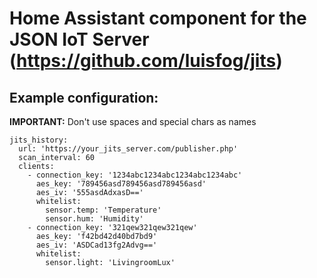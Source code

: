 # Home Assistant component for the JSON IoT Server (https://github.com/luisfog/jits)

## Example configuration:
**IMPORTANT:** Don't use spaces and special chars as names
~~~
jits_history:
  url: 'https://your_jits_server.com/publisher.php'
  scan_interval: 60
  clients:
    - connection_key: '1234abc1234abc1234abc1234abc'
      aes_key: '789456asd789456asd789456asd'
      aes_iv: '555asdAdxasD=='
      whitelist:
        sensor.temp: 'Temperature'
        sensor.hum: 'Humidity'
    - connection_key: '321qew321qew321qew'
      aes_key: 'f42bd42d40bd7bd9'
      aes_iv: 'ASDCad13fg2Advg=='
      whitelist:
        sensor.light: 'LivingroomLux'
~~~
